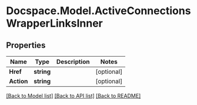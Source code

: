 # Docspace.Model.ActiveConnectionsWrapperLinksInner

## Properties

Name | Type | Description | Notes
------------ | ------------- | ------------- | -------------
**Href** | **string** |  | [optional] 
**Action** | **string** |  | [optional] 

[[Back to Model list]](../README.md#documentation-for-models) [[Back to API list]](../README.md#documentation-for-api-endpoints) [[Back to README]](../README.md)

